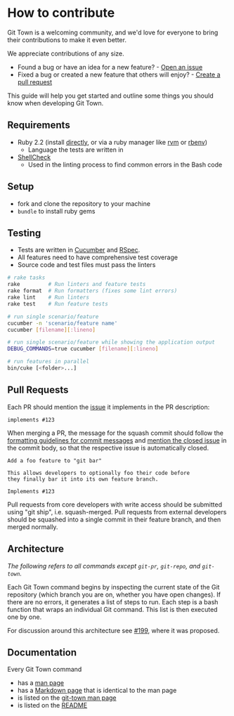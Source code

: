 # How to contribute

Git Town is a welcoming community, and we'd love for everyone to bring
their contributions to make it even better.

We appreciate contributions of any size.

* Found a bug or have an idea for a new feature? - [Open an issue](https://github.com/Originate/git-town/issues/new)
* Fixed a bug or created a new feature that others will enjoy? - [Create a pull request](https://help.github.com/articles/using-pull-requests/)

This guide will help you get started and outline some things you should know when developing Git Town.


## Requirements

* Ruby 2.2
  (install [directly](https://www.ruby-lang.org/en/documentation/installation),
  or via a ruby manager like [rvm](https://rvm.io/)
  or [rbenv](https://github.com/sstephenson/rbenv))
  * Language the tests are written in
* [ShellCheck](https://github.com/koalaman/shellcheck)
  * Used in the linting process to find common errors in the Bash code


## Setup

* fork and clone the repository to your machine
* `bundle` to install ruby gems


## Testing

* Tests are written in [Cucumber](http://cukes.info/) and [RSpec](http://rspec.info/).
* All features need to have comprehensive test coverage
* Source code and test files must pass the linters

```bash
# rake tasks
rake         # Run linters and feature tests
rake format  # Run formatters (fixes some lint errors)
rake lint    # Run linters
rake test    # Run feature tests

# run single scenario/feature
cucumber -n 'scenario/feature name'
cucumber [filename][:lineno]

# run single scenario/feature while showing the application output
DEBUG_COMMANDS=true cucumber [filename][:lineno]

# run features in parallel
bin/cuke [<folder>...]
```


## Pull Requests

Each PR should mention the [issue](https://github.com/Originate/git-town/issues)
it implements in the PR description:

```
implements #123
```

When merging a PR, the message for the squash commit should follow the
[formatting guidelines for commit messages](http://tbaggery.com/2008/04/19/a-note-about-git-commit-messages.html)
and
[mention the closed issue](https://help.github.com/articles/closing-issues-via-commit-messages)
in the commit body, so that the respective issue is automatically closed.

```
Add a foo feature to "git bar"

This allows developers to optionally foo their code before
they finally bar it into its own feature branch.

Implements #123
```

Pull requests from core developers with write access should be submitted using
"git ship", i.e. squash-merged.
Pull requests from external developers should be squashed into a single commit
in their feature branch, and then merged normally.


## Architecture

*The following refers to all commands except `git-pr`, `git-repo`, and `git-town`.*

Each Git Town command begins by inspecting the current state of the Git repository
(which branch you are on, whether you have open changes).
If there are no errors, it generates a list of steps to run.
Each step is a bash function that wraps an individual Git command.
This list is then executed one by one.

For discussion around this architecture see
[#199](https://github.com/Originate/git-town/issues/199),
where it was proposed.


## Documentation

Every Git Town command
* has a [man page](./man/man1)
* has a [Markdown page](./documentation/commands) that is identical to the man page
* is listed on the [git-town man page](./man/man1/git-town.1)
* is listed on the [README](./README.md)

